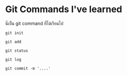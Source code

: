 # Git Commands I've learned

นี่เป็น git command ที่ได้เรียนไป

`git init`

`git add`

`git status`

`git log`

`git commit -m '....'`



